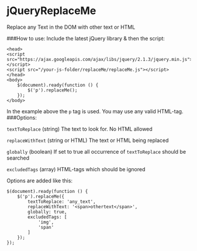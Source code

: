 # jQueryReplaceMe
Replace any Text in the DOM with other text or HTML

###How to use:
Include the latest jQuery library & then the script:

    <head>
    <script src="https://ajax.googleapis.com/ajax/libs/jquery/2.1.3/jquery.min.js"></script>
    <script src="/your-js-folder/replaceMe/replaceMe.js"></script>
    </head>
    <body>
        $(document).ready(function () {
            $('p').replaceMe();
        });
    </body>
    
In the example above the `p` tag is used. You may use any valid HTML-tag.
###Options:

`textToReplace` (string) The text to look for. No HTML allowed

`replaceWithText` (string or HTML) The text or HTML being replaced

`globally` (boolean) If set to true all occurrence of `textToReplace` should be searched

`excludedTags` (array) HTML-tags which should be ignored

Options are added like this:

    $(document).ready(function () {
        $('p').replaceMe({
            textToReplace: 'any_text',
            replaceWithText: '<span>othertext</span>',
            globally: true,
            excludedTags: [
                'img',
                'span'
            ]
        });
    });


